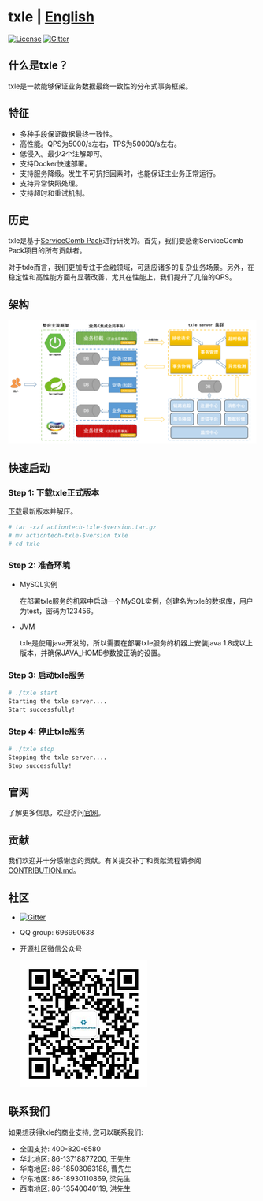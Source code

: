 # txle | [English](README.md)
[![License](https://img.shields.io/badge/license-Apache%202-4EB1BA.svg)](https://www.apache.org/licenses/LICENSE-2.0.html)
[![Gitter](https://img.shields.io/static/v1?label=chat&message=on&nbsp;gitter&color=brightgreen)](https://gitter.im/actiontech-txle/Lobby)

## 什么是txle？
txle是一款能够保证业务数据最终一致性的分布式事务框架。

## 特征
* 多种手段保证数据最终一致性。
* 高性能。QPS为5000/s左右，TPS为50000/s左右。
* 低侵入。最少2个注解即可。
* 支持Docker快速部署。
* 支持服务降级。发生不可抗拒因素时，也能保证主业务正常运行。
* 支持异常快照处理。
* 支持超时和重试机制。

## 历史
txle是基于[ServiceComb Pack](https://github.com/apache/servicecomb-pack)进行研发的。首先，我们要感谢ServiceComb Pack项目的所有贡献者。

对于txle而言，我们更加专注于金融领域，可适应诸多的复杂业务场景。另外，在稳定性和高性能方面有显著改善，尤其在性能上，我们提升了几倍的QPS。

## 架构

![txle业务集成架构](docs/txle-architecture-cn.png)

## 快速启动

### Step 1: 下载txle正式版本
[下载](https://github.com/actiontech/txle/releases)最新版本并解压。

```bash
# tar -xzf actiontech-txle-$version.tar.gz
# mv actiontech-txle-$version txle
# cd txle
```

### Step 2: 准备环境
* MySQL实例

    在部署txle服务的机器中启动一个MySQL实例，创建名为txle的数据库，用户为test，密码为123456。

* JVM

    txle是使用java开发的，所以需要在部署txle服务的机器上安装java 1.8或以上版本，并确保JAVA_HOME参数被正确的设置。

### Step 3: 启动txle服务

```bash
# ./txle start
Starting the txle server....
Start successfully!
```
### Step 4: 停止txle服务

```bash
# ./txle stop
Stopping the txle server....
Stop successfully!
```

## 官网

了解更多信息，欢迎访问[官网](https://opensource.actionsky.com/)。

## 贡献

我们欢迎并十分感谢您的贡献。有关提交补丁和贡献流程请参阅[CONTRIBUTION.md](https://github.com/actiontech/txle/docs/CONTRIBUTION.md)。

## 社区

* [![Gitter](https://badges.gitter.im/actiontech-txle/community.svg)](https://gitter.im/actiontech-txle/community?utm_source=badge&utm_medium=badge&utm_campaign=pr-badge)
* QQ group: 696990638
* 开源社区微信公众号
  
  ![dble](./docs/QR_code.png)

## 联系我们

如果想获得txle的商业支持, 您可以联系我们:

- 全国支持: 400-820-6580
- 华北地区: 86-13718877200, 王先生
- 华南地区: 86-18503063188, 曹先生
- 华东地区: 86-18930110869, 梁先生
- 西南地区: 86-13540040119, 洪先生